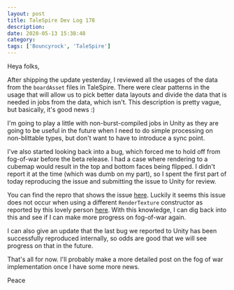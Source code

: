 ```yaml
---
layout: post
title: TaleSpire Dev Log 178
description:
date: 2020-05-13 15:38:48
category:
tags: ['Bouncyrock', 'TaleSpire']
---
```


Heya folks,

After shipping the update yesterday, I reviewed all the usages of the data from the `boardAsset` files in TaleSpire. There were clear patterns in the usage that will allow us to pick better data layouts and divide the data that is needed in jobs from the data, which isn't. This description is pretty vague, but basically, it's good news :)

I'm going to play a little with non-burst-compiled jobs in Unity as they are going to be useful in the future when I need to do simple processing on non-blittable types, but don't want to have to introduce a sync point.

I've also started looking back into a bug, which forced me to hold off from fog-of-war before the beta release. I had a case where rendering to a cubemap would result in the top and bottom faces being flipped. I didn't report it at the time (which was dumb on my part), so I spent the first part of today reproducing the issue and submitting the issue to Unity for review.

You can find the repro that shows the issue [here](https://github.com/Bouncyrock/potential-cubemap-descriptor-bug). Luckily it seems this issue does not occur when using a different `RenderTexture` constructor as reported by this lovely person [here](http://answers.unity.com/answers/1709964/view.html). With this knowledge, I can dig back into this and see if I can make more progress on fog-of-war again.

I can also give an update that the last bug we reported to Unity has been successfully reproduced internally, so odds are good that we will see progress on that in the future.

That's all for now. I'll probably make a more detailed post on the fog of war implementation once I have some more news.

Peace
